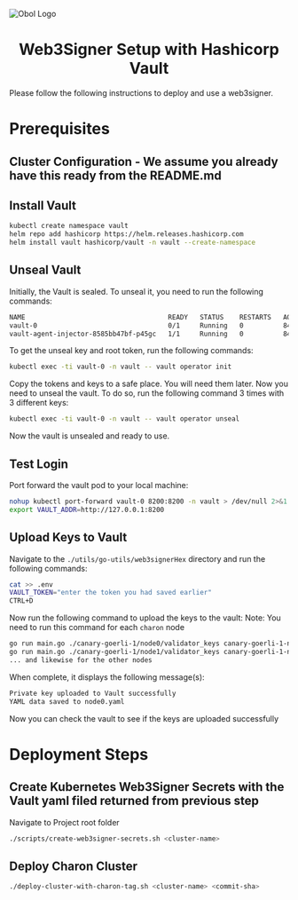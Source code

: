 ![Obol Logo](https://obol.tech/obolnetwork.png)

<h1 align="center">Web3Signer Setup with Hashicorp Vault</h1>

Please follow the following instructions to deploy and use a web3signer.

# Prerequisites
## Cluster Configuration - We assume you already have this ready from the README.md
## Install Vault
```sh
kubectl create namespace vault
helm repo add hashicorp https://helm.releases.hashicorp.com
helm install vault hashicorp/vault -n vault --create-namespace
```
## Unseal Vault
Initially, the Vault is sealed. To unseal it, you need to run the following commands:
```sh
NAME                                    READY   STATUS    RESTARTS   AGE
vault-0                                 0/1     Running   0          84s
vault-agent-injector-8585bb47bf-p45gc   1/1     Running   0          84s
```
To get the unseal key and root token, run the following commands:
```sh
kubectl exec -ti vault-0 -n vault -- vault operator init
```
Copy the tokens and keys to a safe place. You will need them later.
Now you need to unseal the vault. To do so, run the following command 3 times with 3 different keys:
```sh
kubectl exec -ti vault-0 -n vault -- vault operator unseal
```
Now the vault is unsealed and ready to use.

## Test Login
Port forward the vault pod to your local machine:
```sh
nohup kubectl port-forward vault-0 8200:8200 -n vault > /dev/null 2>&1 &
export VAULT_ADDR=http://127.0.0.1:8200
```

## Upload Keys to Vault
Navigate to the `./utils/go-utils/web3signerHex` directory and run the following commands:
```sh
cat >> .env
VAULT_TOKEN="enter the token you had saved earlier"
CTRL+D
```
Now run the following command to upload the keys to the vault:
Note: You need to run this command for each ```charon``` node
```sh
go run main.go ./canary-goerli-1/node0/validator_keys canary-goerli-1-node0
go run main.go ./canary-goerli-1/node1/validator_keys canary-goerli-1-node1
... and likewise for the other nodes
```
When complete, it displays the following message(s):
```sh
Private key uploaded to Vault successfully
YAML data saved to node0.yaml
```
Now you can check the vault to see if the keys are uploaded successfully


# Deployment Steps

## Create Kubernetes Web3Signer Secrets with the Vault yaml filed returned from previous step
Navigate to Project root folder
```sh
./scripts/create-web3signer-secrets.sh <cluster-name>
```

## Deploy Charon Cluster
```sh
./deploy-cluster-with-charon-tag.sh <cluster-name> <commit-sha>
```
